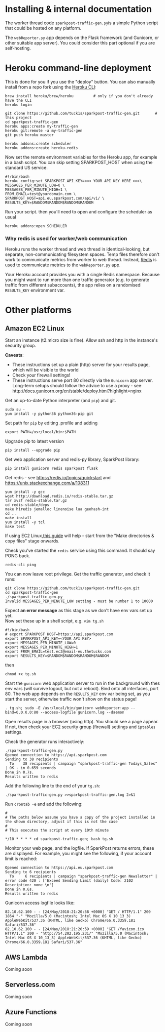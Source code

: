# Installing & internal documentation

The worker thread code `sparkpost-traffic-gen.py`is a simple Python script that could be hosted on any platform.

The `webReporter.py` app depends on the Flask framework (and Gunicorn, or other suitable app server). You could consider this
part optional if you are self-hosting.

# Heroku command-line deployment

This is done for you if you use the "deploy" button. You can also manually install from a repo fork using the [Heroku CLI](https://devcenter.heroku.com/articles/heroku-cli):

```
brew install heroku/brew/heroku         # only if you don't already have the CLI
heroku login

git clone https://github.com/tuck1s/sparkpost-traffic-gen.git       # this project
cd sparkpost-traffic-gen
heroku apps:create my-traffic-gen
heroku git:remote -a my-traffic-gen
git push heroku master

heroku addons:create scheduler
heroku addons:create heroku-redis
```
Now set the remote environment variables for the Heroku app, for example in a bash script.
You can skip setting SPARKPOST_HOST when using the standard US service.
```
#!/bin/bash
heroku config:set SPARKPOST_API_KEY=<<< YOUR API KEY HERE >>>\
MESSAGES_PER_MINUTE_LOW=0 \
MESSAGES_PER_MINUTE_HIGH=1 \
FROM_EMAIL=test@yourdomain.com \
SPARKPOST_HOST=api.eu.sparkpost.com/api/v1/ \
RESULTS_KEY=$RANDOM$RANDOM$RANDOM$RANDOM
```
Run your script. then you'll need to open and configure the scheduler as usual
```
heroku addons:open SCHEDULER
```

### Why redis is used for worker/web communication

Heroku runs the worker thread and web thread in identical-looking, but separate, non-communicating filesystem spaces.
Temp files therefore don't work to communicate metrics from worker to web thread.
Instead, [Redis](https://redis.io/topics/quickstart) is used to communicate metrics to the `webReporter.py` app.

Your Heroku account provides you with a single Redis namespace. Because you might want to run more than one traffic
generator (e.g. to generate traffic from different subaccounts), the app relies on a randomised `RESULTS_KEY` environment var.

# Other platforms

## Amazon EC2 Linux

Start an instance (t2.micro size is fine). Allow ssh and http in the instance's security group.

**Caveats**:
- These instructions set up a plain (http) server for your results page, which will be visible to the world
- Check your firewall settings!
- These instructions serve port 80 directly via the `Gunicorn` app server. Long-term setups should follow the advice to use a proxy - see http://docs.gunicorn.org/en/stable/deploy.html?highlight=nginx

Get an up-to-date Python interpreter (and `pip`) and git.  
```
sudo su -
yum install -y python36 python36-pip git
```

Set path for `pip` by editing .profile and adding
```
export PATH=/usr/local/bin:$PATH
```

Upgrade pip to latest version
```
pip install --upgrade pip
```

Get web application server and redis-py library, SparkPost library:
```
pip install gunicorn redis sparkpost flask
```

Get redis - see https://redis.io/topics/quickstart and https://unix.stackexchange.com/a/108311
```
yum install -y gcc
wget http://download.redis.io/redis-stable.tar.gz
tar xvzf redis-stable.tar.gz
cd redis-stable/deps
make hiredis jemalloc linenoise lua geohash-int
cd ..
make install
yum install -y tcl
make test
```
If using EC2 Linux,[this guide](https://medium.com/@andrewcbass/install-redis-v3-2-on-aws-ec2-instance-93259d40a3ce)
will help - start from the "Make directories & copy files" stage onwards.

Check you've started the `redis` service using this command. It should say PONG back.
```
redis-cli ping
```

You can now leave root privilege.  Get the traffic generator, and check it runs:
```
git clone https://github.com/tuck1s/sparkpost-traffic-gen.git
cd sparkpost-traffic-gen
./sparkpost-traffic-gen.py
Invalid MESSAGES_PER_MINUTE_LOW setting - must be number 1 to 10000
```

Expect **an error message** as this stage as we don't have env vars set up yet.<br>Now set these up in a shell script, e.g. 
`vim tg.sh`
```
#!/bin/bash
# export SPARKPOST_HOST=https://api.sparkpost.com
export SPARKPOST_API_KEY=<YOUR API KEY>
export MESSAGES_PER_MINUTE_LOW=0
export MESSAGES_PER_MINUTE_HIGH=1
export FROM_EMAIL=test.ec2@email-eu.thetucks.com
export RESULTS_KEY=$RANDOM$RANDOM$RANDOM$RANDOM
```
then
```
chmod +x tg.sh 
```

Start the `gunicorn` web application server to run in the background with thes env vars (will survive logout, but not a reboot).
Bind onto all interfaces, port 80. The web app depends on the `RESULTS_KEY` env var being set, as you start the server, otherwise
traffic won't show on the status page!

```
. tg.sh; sudo -E /usr/local/bin/gunicorn webReporter:app --bind=0.0.0.0:80 --access-logfile gunicorn.log --daemon
```

Open results page in a browser (using http). You should see a page appear. If not, then
check your EC2 security group (firewall) settings and `iptables` settings.

Check the generator runs interactively:
```
./sparkpost-traffic-gen.py
Opened connection to https://api.sparkpost.com
Sending to 38 recipients
  To    38 recipients | campaign "sparkpost-traffic-gen Todays_Sales" | OK - in 0.659 seconds
Done in 0.7s.
Results written to redis
```

Add the following line to the end of your `tg.sh`:
```
./sparkpost-traffic-gen.py >>sparkpost-traffic-gen.log 2>&1
```

Run `crontab -e` and add the following:
```
#
# The paths below assume you have a copy of the project installed in the shown directory, adjust if this is not the case
#
# This executes the script at every 10th minute

*/10 * * * * cd sparkpost-traffic-gen; bash tg.sh
```

Monitor your web page, and the logfile. If SparkPost returns errors, these are displayed.  For example, you might see the following, if your account
limit is reached:
```
Opened connection to https://api.eu.sparkpost.com
Sending to 6 recipients
  To     6 recipients | campaign "sparkpost-traffic-gen Newsletter" | error code 420 : ['Exceed Sending Limit (daily) Code: 2102 Description: none \n']
Done in 0.6s.
Results written to redis
```

Gunicorn access logfile looks like:
```
82.10.62.100 - - [24/May/2018:21:20:58 +0000] "GET / HTTP/1.1" 200 1864 "-" "Mozilla/5.0 (Macintosh; Intel Mac OS X 10_13_3) AppleWebKit/537.36 (KHTML, like Gecko) Chrome/66.0.3359.181 Safari/537.36"
82.10.62.100 - - [24/May/2018:21:20:59 +0000] "GET /favicon.ico HTTP/1.1" 200 - "http://54.202.195.231/" "Mozilla/5.0 (Macintosh; Intel Mac OS X 10_13_3) AppleWebKit/537.36 (KHTML, like Gecko) Chrome/66.0.3359.181 Safari/537.36"
```

## AWS Lambda

Coming soon

## Serverless.com

Coming soon

## Azure Functions

Coming soon
